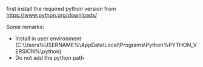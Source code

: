 first install the required python version from https://www.python.org/downloads/

 Some remarks: 
 - Install in user environment (C:\Users\%USERNAME%\AppData\Local\Programs\Python\%PYTHON_VERSION%\python)
 - Do not add the python path
 
  

